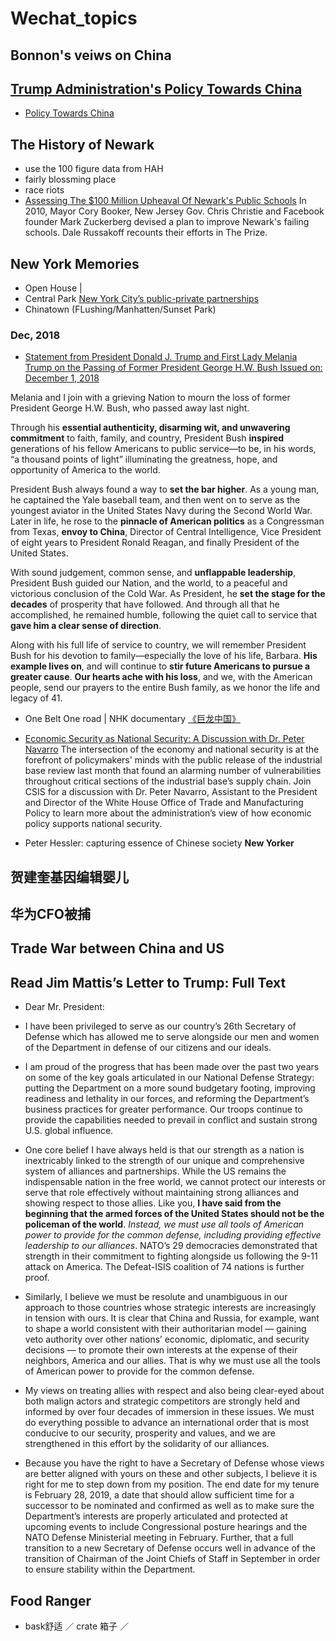 # Wechat_topics
## Bonnon's veiws on China

## [Trump Administration's Policy Towards China](https://www.whitehouse.gov/briefings-statements/remarks-vice-president-pence-administrations-policy-toward-china/)
* [Policy Towards China](https://github.com/QihaoTom/Wechat_topcis/blob/master/China's%20Policy.md)

## The History of Newark
* use the 100 figure data from HAH
* fairly blossming place
* race riots
* [Assessing The $100 Million Upheaval Of Newark's Public Schools](https://www.npr.org/2015/09/21/442183080/assessing-the-100-million-upheaval-of-newarks-public-schools)
In 2010, Mayor Cory Booker, New Jersey Gov. Chris Christie and Facebook founder Mark Zuckerberg devised a plan to improve Newark's failing schools. Dale Russakoff recounts their efforts in The Prize.

## New York Memories
* Open House | 
* Central Park
[New York City’s public-private partnerships](http://blogs.reuters.com/muniland/2012/05/24/new-york-citys-public-private-partnerships/)
* Chinatown (FLushing/Manhatten/Sunset Park)

### Dec, 2018

* [Statement from President Donald J. Trump and First Lady Melania Trump on the Passing of Former President George H.W. Bush
Issued on: December 1, 2018](https://www.whitehouse.gov/briefings-statements/statement-president-donald-j-trump-first-lady-melania-trump-passing-former-president-george-h-w-bush/)

Melania and I join with a grieving Nation to mourn the loss of former President George H.W. Bush, who passed away last night.

Through his **essential authenticity, disarming wit, and unwavering commitment** to faith, family, and country, President Bush **inspired** generations of his fellow Americans to public service—to be, in his words, “a thousand points of light” illuminating the greatness, hope, and opportunity of America to the world.

President Bush always found a way to **set the bar higher**.  As a young man, he captained the Yale baseball team, and then went on to serve as the youngest aviator in the United States Navy during the Second World War.  Later in life, he rose to the **pinnacle of American politics** as a Congressman from Texas, **envoy to China**, Director of Central Intelligence, Vice President of eight years to President Ronald Reagan, and finally President of the United States.

With sound judgement, common sense, and **unflappable leadership**, President Bush guided our Nation, and the world, to a peaceful and victorious conclusion of the Cold War.  As President, he **set the stage for the decades** of prosperity that have followed.  And through all that he accomplished, he remained humble, following the quiet call to service that **gave him a clear sense of direction**.

Along with his full life of service to country, we will remember President Bush for his devotion to family—especially the love of his life, Barbara.  **His example lives on**, and will continue to **stir future Americans to pursue a greater cause**.  **Our hearts ache with his loss**, and we, with the American people, send our prayers to the entire Bush family, as we honor the life and legacy of 41.

* One Belt One road | NHK documentary [《巨龙中国》](https://mp.weixin.qq.com/s?__biz=MzU2NTY2ODY2NA==&mid=2247483972&idx=1&sn=921f3f724d9b228bab41030c154dfd6e)

* [Economic Security as National Security: A Discussion with Dr. Peter Navarro](https://www.youtube.com/watch?v=g3rxjaOPQD4)
The intersection of the economy and national security is at the forefront of policymakers' minds with the public release of the industrial base review last month that found an alarming number of vulnerabilities throughout critical sections of the industrial base’s supply chain. Join CSIS for a discussion with Dr. Peter Navarro, Assistant to the President and Director of the White House Office of Trade and Manufacturing Policy to learn more about the administration’s view of how economic policy supports national security.

* Peter Hessler: capturing essence of Chinese society **New Yorker**

## 贺建奎基因编辑婴儿

## 华为CFO被捕

## Trade War between China and US

## Read Jim Mattis’s Letter to Trump: Full Text
* Dear Mr. President:

* I have been privileged to serve as our country’s 26th Secretary of Defense which has allowed me to serve alongside our men and women of the Department in defense of our citizens and our ideals.

* I am proud of the progress that has been made over the past two years on some of the key goals articulated in our National Defense Strategy: putting the Department on a more sound budgetary footing, improving readiness and lethality in our forces, and reforming the Department’s business practices for greater performance. Our troops continue to provide the capabilities needed to prevail in conflict and sustain strong U.S. global influence.

* One core belief I have always held is that our strength as a nation is inextricably linked to the strength of our unique and comprehensive system of alliances and partnerships. While the US remains the indispensable nation in the free world, we cannot protect our interests or serve that role effectively without maintaining strong alliances and showing respect to those allies. Like you, **I have said from the beginning that the armed forces of the United States should not be the policeman of the world**. *Instead, we must use all tools of American power to provide for the common defense, including providing effective leadership to our alliances*. NATO’s 29 democracies demonstrated that strength in their commitment to fighting alongside us following the 9-11 attack on America. The Defeat-ISIS coalition of 74 nations is further proof.

* Similarly, I believe we must be resolute and unambiguous in our approach to those countries whose strategic interests are increasingly in tension with ours. It is clear that China and Russia, for example, want to shape a world consistent with their authoritarian model — gaining veto authority over other nations’ economic, diplomatic, and security decisions — to promote their own interests at the expense of their neighbors, America and our allies. That is why we must use all the tools of American power to provide for the common defense.

* My views on treating allies with respect and also being clear-eyed about both malign actors and strategic competitors are strongly held and informed by over four decades of immersion in these issues. We must do everything possible to advance an international order that is most conducive to our security, prosperity and values, and we are strengthened in this effort by the solidarity of our alliances.

* Because you have the right to have a Secretary of Defense whose views are better aligned with yours on these and other subjects, I believe it is right for me to step down from my position. The end date for my tenure is February 28, 2019, a date that should allow sufficient time for a successor to be nominated and confirmed as well as to make sure the Department’s interests are properly articulated and protected at upcoming events to include Congressional posture hearings and the NATO Defense Ministerial meeting in February. Further, that a full transition to a new Secretary of Defense occurs well in advance of the transition of Chairman of the Joint Chiefs of Staff in September in order to ensure stability within the Department.

## Food Ranger 
* bask舒适 ／ crate 箱子 ／ 
